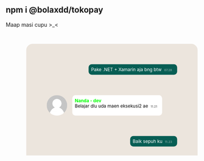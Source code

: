 ## npm i @bolaxdd/tokopay

Maap masi cupu >_<
<svg fill="none" viewBox="0 0 600 300" width="600" height="400" xmlns="http://www.w3.org/2000/svg">
    <foreignObject width="100%" height="200%">
        <div xmlns="http://www.w3.org/1999/xhtml">
            <div style="padding-left:4rem; padding-right: 4rem;">
                <div style="border-radius: 20px; display: block; width: 100%; background: #ece5dd; min-height: 5rem; padding: 2rem;">
                    <div style="border-radius: 20px; display: flex; justify-content: flex-end; padding: 2rem;">
                        <div style="background: #075e54; color: white; padding: 0.5rem; border-radius: 10px;">
                            Pake .NET + Xamarin aja bng btw<span style="color: rgba(225, 225,225,0.5); font-weight: 700; font-size:9px; padding: 0.5rem;">07.28</span>
                        </div>
                    </div>
                    <div style="border-radius: 20px; display: flex; justify-content: flex-start; padding: 2rem; gap: 1rem;">
                        <img src="./public/assets/empty-photo.jpg" style="width: 4rem; height: auto; border-radius: 50%;" />
                        <div style="background: white; color: black; padding: 0.5rem; border-radius: 10px">
                            <div style="color: #00ff00; font-weight: 700;">Nanda - dev</div>
                            Belajar dlu uda maen eksekusi2 ae<span style="color: rgba(0, 0, 0,0.5); font-weight: 700; font-size:9px; padding: 0.5rem;">11.21</span>
                        </div>
                    </div>
                    <div style="border-radius: 20px; display: flex; justify-content: flex-end; padding: 2rem;">
                        <div style="background: #075e54; color: white; padding: 0.5rem; border-radius: 10px;">
                            Baik sepuh ku<span style="color: rgba(225, 225,225,0.5); font-weight: 700; font-size:9px; padding: 0.5rem;">11.23</span>
                        </div>
                    </div>
                </div>
            </div>
        </div>
    </foreignObject>
</svg>
